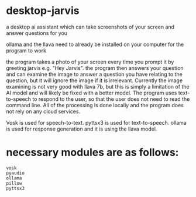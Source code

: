 # desktop-jarvis
 a desktop ai assistant which can take screenshots of your screen and answer questions for you

 ollama and the llava need to already be installed on your computer for the program to work

 the program takes a photo of your screen every time you prompt it by greeting jarvis e.g. "Hey Jarvis". the program then answers your question and can examine the image to answer a question you have relating to the question, but it will ignore the image if it is irrelevant. Currently the image examining is not very good with llava 7b, but this is simply a limitation of the AI model and will likely be fixed with a better model. The program uses text-to-speech to respond to the user, so that the user does not need to read the command line. All of the processing is done locally and the program does not rely on any cloud services.

Vosk is used for speech-to-text.
pyttsx3 is used for text-to-speech.
ollama is used for response generation and it is using the llava model.

# necessary modules are as follows:
    vosk
    pyaudio
    ollama
    pillow
    pyttsx3
